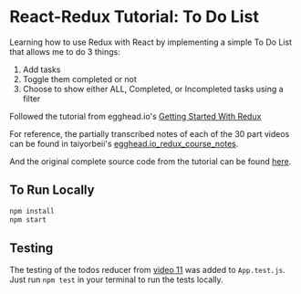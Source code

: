# React-Redux Tutorial: To Do List

Learning how to use Redux with React by implementing a simple To Do List that allows me to do 3 things:
1. Add tasks
2. Toggle them completed or not 
3. Choose to show either ALL, Completed, or Incompleted tasks using a filter 


Followed the tutorial from egghead.io's 
[Getting Started With Redux](https://egghead.io/courses/getting-started-with-redux)

For reference, the partially transcribed notes of each of the 30 part videos can be found in
taiyorbeii's [egghead.io_redux_course_notes](https://github.com/tayiorbeii/egghead.io_redux_course_notes).

And the original complete source code from the tutorial can be found [here](https://redux.js.org/docs/basics/ExampleTodoList.html).


## To Run Locally

```bash
npm install
npm start
```

## Testing
The testing of the todos reducer from [video 11](https://github.com/tayiorbeii/egghead.io_redux_course_notes/blob/master/07-Writing_a_Todo_List_Reducer.md) was added to `App.test.js`. Just run `npm test` in your terminal to run the tests locally.
